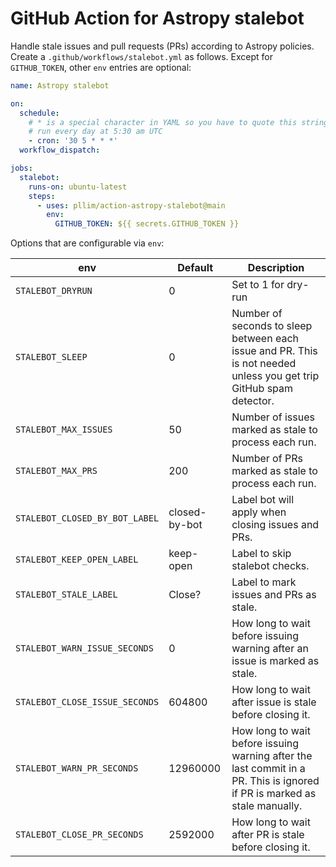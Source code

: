 # GitHub Action for Astropy stalebot

Handle stale issues and pull requests (PRs) according to Astropy policies.
Create a `.github/workflows/stalebot.yml` as follows.
Except for `GITHUB_TOKEN`, other `env` entries are optional:

```yaml
name: Astropy stalebot

on:
  schedule:
    # * is a special character in YAML so you have to quote this string
    # run every day at 5:30 am UTC
    - cron: '30 5 * * *'
  workflow_dispatch:

jobs:
  stalebot:
    runs-on: ubuntu-latest
    steps:
      - uses: pllim/action-astropy-stalebot@main
        env:
          GITHUB_TOKEN: ${{ secrets.GITHUB_TOKEN }}
```

Options that are configurable via `env`:

| env | Default | Description |
| --- | --- | --- |
| `STALEBOT_DRYRUN` | 0 | Set to 1 for dry-run |
| `STALEBOT_SLEEP` | 0 | Number of seconds to sleep between each issue and PR. This is not needed unless you get trip GitHub spam detector. |
| `STALEBOT_MAX_ISSUES` | 50 | Number of issues marked as stale to process each run. |
| `STALEBOT_MAX_PRS` | 200 | Number of PRs marked as stale to process each run. |
| `STALEBOT_CLOSED_BY_BOT_LABEL` | closed-by-bot | Label bot will apply when closing issues and PRs. |
| `STALEBOT_KEEP_OPEN_LABEL` | keep-open | Label to skip stalebot checks. |
| `STALEBOT_STALE_LABEL` | Close? | Label to mark issues and PRs as stale. |
| `STALEBOT_WARN_ISSUE_SECONDS` | 0 | How long to wait before issuing warning after an issue is marked as stale. |
| `STALEBOT_CLOSE_ISSUE_SECONDS` | 604800 | How long to wait after issue is stale before closing it. |
| `STALEBOT_WARN_PR_SECONDS` | 12960000 | How long to wait before issuing warning after the last commit in a PR. This is ignored if PR is marked as stale manually. |
| `STALEBOT_CLOSE_PR_SECONDS` | 2592000 | How long to wait after PR is stale before closing it. |
